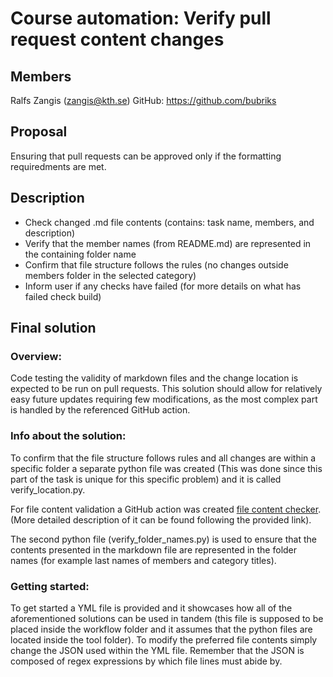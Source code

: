 # Course automation: Verify pull request content changes

## Members

Ralfs Zangis (zangis@kth.se)
GitHub: https://github.com/bubriks

## Proposal
Ensuring that pull requests can be approved only if the formatting requiredments are met. 

## Description
- Check changed .md file contents (contains: task name, members, and description)
- Verify that the member names (from README.md) are represented in the containing folder name
- Confirm that file structure follows the rules (no changes outside members folder in the selected category)
- Inform user if any checks have failed (for more details on what has failed check build)

## Final solution

### Overview:
Code testing the validity of markdown files and the change location is expected to be run on pull requests.
This solution should allow for relatively easy future updates requiring few modifications, as the most complex part is handled by the referenced GitHub action.

### Info about the solution:
To confirm that the file structure follows rules and all changes are within a specific folder a separate python file was created (This was done since this part of the task is unique for this specific problem) and it is called verify_location.py.

For file content validation a GitHub action was created [file content checker](https://github.com/marketplace/actions/file-content-checker). (More detailed description of it can be found following the provided link).

The second python file (verify_folder_names.py)  is used to ensure that the contents presented in the markdown file are represented in the folder names (for example last names of members and category titles).

### Getting started:
To get started a YML file is provided and it showcases how all of the aforementioned solutions can be used in tandem (this file is supposed to be placed inside the workflow folder and it assumes that the python files are located inside the tool folder). To modify the preferred file contents simply change the JSON used within the YML file. Remember that the JSON is composed of regex expressions by which file lines must abide by.